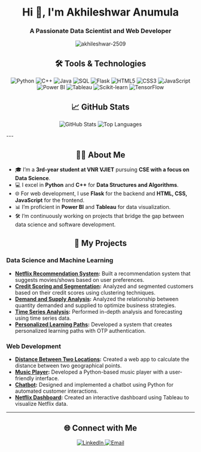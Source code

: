 <h1 align="center">Hi 👋, I'm Akhileshwar Anumula</h1>
<h3 align="center">A Passionate Data Scientist and Web Developer</h3>

<p align="center">
  <img src="https://komarev.com/ghpvc/?username=akhileshwar-2509&label=Profile%20views&color=0e75b6&style=flat" alt="akhileshwar-2509" />
</p>

<h2 align="center">🛠 Tools & Technologies</h2>
<p align="center">
 
  <img src="https://img.shields.io/badge/Python-3776AB?style=for-the-badge&logo=python&logoColor=white" alt="Python" />
  <img src="https://img.shields.io/badge/C++-00599C?style=for-the-badge&logo=cplusplus&logoColor=white" alt="C++" />
  <img src="https://img.shields.io/badge/Java-007396?style=for-the-badge&logo=java&logoColor=white" alt="Java" />
  <img src="https://img.shields.io/badge/SQL-00758F?style=for-the-badge&logo=sqlite&logoColor=white" alt="SQL" />
  <img src="https://img.shields.io/badge/Flask-000000?style=for-the-badge&logo=flask&logoColor=white" alt="Flask" />
  <img src="https://img.shields.io/badge/HTML5-E34F26?style=for-the-badge&logo=html5&logoColor=white" alt="HTML5" />
  <img src="https://img.shields.io/badge/CSS3-1572B6?style=for-the-badge&logo=css3&logoColor=white" alt="CSS3" />
  <img src="https://img.shields.io/badge/JavaScript-F7DF1E?style=for-the-badge&logo=javascript&logoColor=black" alt="JavaScript" />
  <img src="https://img.shields.io/badge/Power%20BI-FF6F00?style=for-the-badge&logo=powerbi&logoColor=white" alt="Power BI" />
  <img src="https://img.shields.io/badge/Tableau-E97627?style=for-the-badge&logo=tableau&logoColor=white" alt="Tableau" />
  <img src="https://img.shields.io/badge/Scikit%20Learn-F7931E?style=for-the-badge&logo=scikit-learn&logoColor=white" alt="Scikit-learn" />
  <img src="https://img.shields.io/badge/TensorFlow-FF6F00?style=for-the-badge&logo=tensorflow&logoColor=white" alt="TensorFlow" />
  
</p>


<h2 align="center">📈 GitHub Stats</h2>

<p align="center">
  <img src="https://github-readme-stats.vercel.app/api?username=Akhileshwar-2509&show_icons=true&theme=radical" alt="GitHub Stats" />
  <img src="https://github-readme-stats.vercel.app/api/top-langs/?username=Akhileshwar-2509&layout=compact&theme=radical" alt="Top Languages" />
</p>
---

<h2 align="center">👨‍💻 About Me</h2>

- 🎓 I’m a **3rd-year student at VNR VJIET** pursuing **CSE with a focus on Data Science**.
- 💻 I excel in **Python** and **C++** for **Data Structures and Algorithms**.
- 🌐 For web development, I use **Flask** for the backend and **HTML, CSS, JavaScript** for the frontend.
- 📊 I’m proficient in **Power BI** and **Tableau** for data visualization.
- 🛠 I’m continuously working on projects that bridge the gap between data science and software development.


<h2 align="center">🚀 My Projects</h2>

### Data Science and Machine Learning
- **[Netflix Recommendation System](https://github.com/akhileshwar-2509/Netflix-Recommendation-System):** Built a recommendation system that suggests movies/shows based on user preferences.
- **[Credit Scoring and Segmentation](https://github.com/akhileshwar-2509/Credit-Scoring-and-Segmentation):** Analyzed and segmented customers based on their credit scores using clustering techniques.
- **[Demand and Supply Analysis](https://github.com/akhileshwar-2509/Demand-and-supply-analysis):** Analyzed the relationship between quantity demanded and supplied to optimize business strategies.
- **[Time Series Analysis](https://github.com/akhileshwar-2509/Time-Series-Analysis):** Performed in-depth analysis and forecasting using time series data.
- **[Personalized Learning Paths](https://github.com/akhileshwar-2509/Personalised_learning_paths):** Developed a system that creates personalized learning paths with OTP authentication.

### Web Development
- **[Distance Between Two Locations](https://github.com/akhileshwar-2509/Distance-Between-Two-Locations):** Created a web app to calculate the distance between two geographical points.
- **[Music Player](https://github.com/akhileshwar-2509/Music-player):** Developed a Python-based music player with a user-friendly interface.
- **[Chatbot](https://github.com/akhileshwar-2509/Chatbot):** Designed and implemented a chatbot using Python for automated customer interactions.
- **[Netflix Dashboard](https://github.com/akhileshwar-2509/Netflix-Dashboard):** Created an interactive dashboard using Tableau to visualize Netflix data.



---

<h2 align="center">🌐 Connect with Me</h2>

<p align="center">
  <a href="https://www.linkedin.com/in/akhileshwar-anumula-8a2760252/" target="_blank">
    <img src="https://img.shields.io/badge/-LinkedIn-blue?style=for-the-badge&logo=Linkedin&logoColor=white" alt="LinkedIn" />
  </a>
  <a href="mailto:akhileshwaranumula2509@gmail.com" target="_blank">
    <img src="https://img.shields.io/badge/-Email-red?style=for-the-badge&logo=Gmail&logoColor=white" alt="Email" />
  </a>
</p>
